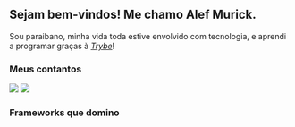 ## Sejam bem-vindos! Me chamo Alef Murick.

 Sou paraibano, minha vida toda estive envolvido com tecnologia, e aprendi a programar graças à _[Trybe](https://www.betrybe.com/)_!

### Meus contantos
<a href="mailto:alefmurick@hotmail.com"><img src="https://img.shields.io/badge/Microsoft_Outlook-0078D4?style=for-the-badge&logo=microsoft-outlook&logoColor=white"></a> <a href="https://www.https://www.linkedin.com/in/alef-murick/"><img src="https://img.shields.io/badge/LinkedIn-0077B5?style=for-the-badge&logo=linkedin&logoColor=white"></a>

### Frameworks que domino
<style>
   <div>
     <img src="https://cdn.jsdelivr.net/gh/devicons/devicon/icons/html5/html5-original-wordmark.svg" width="40" heigth="40" /> 
     HTML5
     <img src="https://cdn.jsdelivr.net/gh/devicons/devicon/icons/css3/css3-original-wordmark.svg" width="40" heigth="40" /> 
     CSS3
    </div>
    <div>
      <img src="https://cdn.jsdelivr.net/gh/devicons/devicon/icons/javascript/javascript-plain.svg" width="40" height="40"/>
      JavaScript
      <img src="https://cdn.jsdelivr.net/gh/devicons/devicon/icons/typescript/typescript-plain.svg" width="40" heigth="40" />
      TypeScript
    </div>
    <div>
      <img src="https://cdn.jsdelivr.net/gh/devicons/devicon/icons/react/react-original-wordmark.svg" width="40" heigth="40" /> 
      React
      <img src="https://cdn.jsdelivr.net/gh/devicons/devicon/icons/nodejs/nodejs-original-wordmark.svg" width="40" heigth="40" />
      nodeJS
    </div>
    <div>
      <img src="https://cdn.jsdelivr.net/gh/devicons/devicon/icons/jest/jest-plain.svg" width="40" heigth="40" /> 
      Jester
      <img src="https://cdn.jsdelivr.net/gh/devicons/devicon/icons/mocha/mocha-plain.svg" width="40" heigth="40" /> 
      Mocha
    </div>
    <div>
      <img src="https://cdn.jsdelivr.net/gh/devicons/devicon/icons/mysql/mysql-original-wordmark.svg" width="40" heigth="40" /> 
      MySQL
      <img src="https://cdn.jsdelivr.net/gh/devicons/devicon/icons/sequelize/sequelize-original.svg" width="40" heigth="40"  />
      Sequelize
    </div>
    <div>
      <img src="https://cdn.jsdelivr.net/gh/devicons/devicon/icons/mongodb/mongodb-plain-wordmark.svg" width="40" heigth="40" />
      mongoDB
      <img src="https://cdn.jsdelivr.net/gh/devicons/devicon/icons/docker/docker-plain-wordmark.svg" width="40" heigth="40" /> 
      Docker
    </div>
    
  ### Meus projetos favoritos
   * <a href="https://github.com/Alef-Murick/music-app">Music App</a>
     * <a href="https://github.com/Alef-Murick/online-store">Online store</a> - e-commerce application
     * <a href="https://github.com/Alef-Murick/recipes-app-project">Recipe App</a>
     * <a href="https://github.com/Alef-Murick/solar-system">Solar System</a> - Star Map application     
     * 
     ![Snake animation](https://github.com/Alef-Murick/Alef-Murick/blob/output/github-contribution-grid-snake.svg)     
